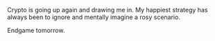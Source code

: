 Crypto is going up again and drawing me in. My happiest strategy has always been to ignore and mentally imagine a rosy scenario.

Endgame tomorrow.
